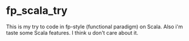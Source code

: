 # fp_scala_try

This is my try to code in fp-style (functional paradigm) on Scala. Also i'm taste some Scala features. I think u don't care about it.

